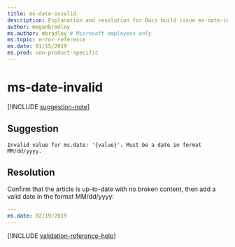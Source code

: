 ```yaml
---
title: ms-date-invalid
description: Explanation and resolution for Docs build issue ms-date-invalid
author: meganbradley
ms.author: mbradley # Microsoft employees only
ms.topic: error-reference
ms.date: 01/15/2019
ms.prod: non-product-specific
---
```

# ms-date-invalid

[!INCLUDE [suggestion-note](includes/suggestion-note.md)]

## Suggestion

`Invalid value for ms.date: '{value}'. Must be a date in format MM/dd/yyyy.`

## Resolution

Confirm that the article is up-to-date with no broken content, then add a valid date in the format MM/dd/yyyy:

```yml
---
ms.date: 02/19/2019
---
```

<!--make sure to add this file to your includes folder and verify the path-->
[!INCLUDE [validation-reference-help](includes/validation-reference-help.md)]
